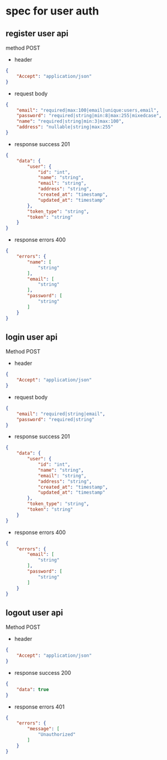# spec for user auth

## register user api

method POST

- header

```json
{
    "Accept": "application/json"
}
```

- request body

```json
{
    "email": "required|max:100|email|unique:users,email",
    "password": "required|string|min:8|max:255|mixedcase",
    "name": "required|string|min:3|max:100",
    "address": "nullable|string|max:255"
}
```

- response success 201

```json
{
    "data": {
        "user": {
            "id": "int",
            "name": "string",
            "email": "string",
            "address": "string",
            "created_at": "timestamp",
            "updated_at": "timestamp"
        },
        "token_type": "string",
        "token": "string"
    }
}
```

- response errors 400

```json
{
    "errors": {
        "name": [
            "string"
        ],
        "email": [
            "string"
        ],
        "password": [
            "string"
        ]
    }
}
```

## login user api

Method POST

- header
```json
{
    "Accept": "application/json"
}
```

- request body

```json
{
    "email": "required|string|email",
    "password": "required|string"
}
```

- response success 201

```json
{
    "data": {
        "user": {
            "id": "int",
            "name": "string",
            "email": "string",
            "address": "string",
            "created_at": "timestamp",
            "updated_at": "timestamp"
        },
        "token_type": "string",
        "token": "string"
    }
}
```

- response errors 400

```json
{
    "errors": {
        "email": [
            "string"
        ],
        "password": [
            "string"
        ]
    }
}
```

## logout user api

Method POST

- header
```json
{
    "Accept": "application/json"
}
```

- response success 200

```json
{
    "data": true
}
```

- response errors 401

```json
{
    "errors": {
        "message": [
            "Unauthorized"
        ]
    }
}
```
